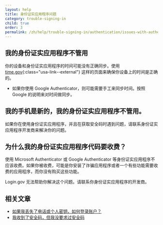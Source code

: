 ```yaml
---
layout: help
title: 身份证实应用程序问题
category: trouble-signing-in
child: true
order: 3
permalink: /zh/help/trouble-signing-in/authentication/issues-with-authentication-application/
---
```


## 我的身份证实应用程序不管用

你的设备和身份证实应用程序的时间可能没有正确同步。使用 [time.gov](https://time.gov){:class="usa-link--external"} 这样的页面来确保你设备上的时间是正确的。

* 如果你使用 Google Authenticator，则可能需要手工来同步时间。按照 Google 的说明来对时间做同步。

## 我的手机是新的，我的身份证实应用程序不管用。

如果你在使用身份证实应用程序，并且在获取安全码时遇到问题，请联系身份证实应用程序开发商来解决你的问题。

## 为什么我的身份证实应用程序代码要收费？

使用 Microsoft Authenticator 或 Google Authenticator 等身份证实应用程序不应该收费。如果你被收费，可能是你安装了诈骗应用程序或者一个有些功能需要收费的应用程序，而你没有购买这些功能。

Login.gov 无法帮助你解决这个问题。请联系你身份证实应用程序的开发商。


## 相关文章

* [如果我丢失了电话或个人密钥，如何登录账户？](/zh/help/trouble-signing-in/how-to-sign-in/)
* [我收到了安全码，但我没要求过安全码](/zh/help/fraud-concerns/i-am-receiving-security-codes-that-i-did-not-request/)
